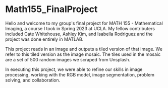 # Math155_FinalProject

Hello and welcome to my group's final project for MATH 155 - Mathematical Imaging, a course I took in Spring 2023 at UCLA. My fellow contributers included Cate Whitehouse, Ashley Kim, and Isabella Rodriguez and the project was done entirely in MATLAB.

This project reads in an image and outputs a tiled version of that image. We refer to this tiled version as the image mosaic. The tiles used in the mosaic are a set of 500 random images we scraped from Unsplash. 

In executing this project, we were able to refine our skills in image processing, working with the RGB model, image segmentation, problem solving, and collaboration.
